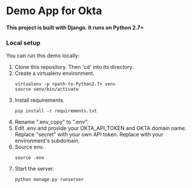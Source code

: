 # Demo App for Okta

#### This project is built with Django. It runs on Python 2.7+

### Local setup
You can run this demo locally:

1. Clone this repository. Then 'cd' into its directory.
1. Create a virtualenv environment.
    ```
    virtualenv -p <path-to-Python2.7> venv
    source venv/bin/activate
    ```
1. Install requirements.
    ```
    pip install -r requirements.txt
    ```
1. Rename ".env_copy" to ".env".
1. Edit .env and provide your OKTA_API_TOKEN and OKTA domain name. Replace "secret" with your own API token. Replace <okta tennant subdomain> with your environment's subdomain.
1. Source env.
    ```
    source .env
    ```
1. Start the server.
    ```
    python manage.py runserver
    ```
